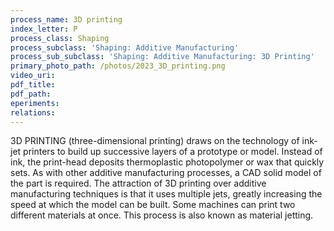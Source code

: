 ```yaml
---
process_name: 3D printing
index_letter: P
process_class: Shaping
process_subclass: 'Shaping: Additive Manufacturing'
process_sub_subclass: 'Shaping: Additive Manufacturing: 3D Printing'
primary_photo_path: /photos/2023_3D_printing.png
video_uri:
pdf_title:
pdf_path:
eperiments:
relations:
---
```


3D PRINTING (three-dimensional printing) draws on the technology of ink-jet printers to build up successive layers of a prototype or model. Instead of ink, the print-head deposits thermoplastic photopolymer or wax that quickly sets. As with other additive manufacturing processes, a CAD solid model of the part is required. The attraction of 3D printing over additive manufacturing techniques is that it uses multiple jets, greatly increasing the speed at which the model can be built. Some machines can print two different materials at once.
This process is also known as material jetting.
